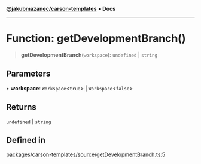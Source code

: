 [**@jakubmazanec/carson-templates**](../README.md) • **Docs**

---

# Function: getDevelopmentBranch()

> **getDevelopmentBranch**(`workspace`): `undefined` \| `string`

## Parameters

• **workspace**: `Workspace`\<`true`\> \| `Workspace`\<`false`\>

## Returns

`undefined` \| `string`

## Defined in

[packages/carson-templates/source/getDevelopmentBranch.ts:5](https://github.com/jakubmazanec/tools/blob/2afd81e4680434017b6f838733fd5ccd928cec42/packages/carson-templates/source/getDevelopmentBranch.ts#L5)
